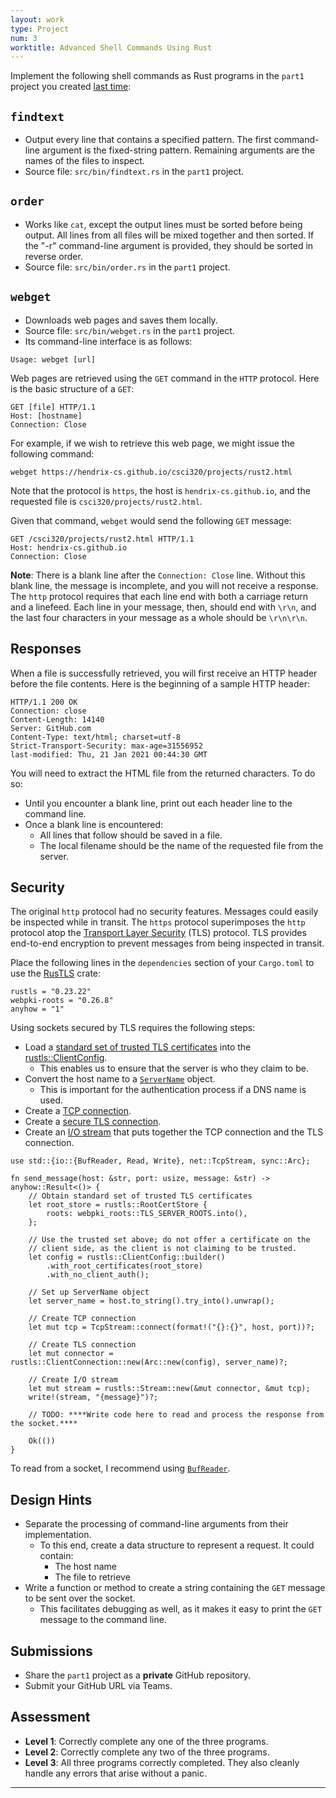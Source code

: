 ```yaml
---
layout: work
type: Project
num: 3
worktitle: Advanced Shell Commands Using Rust
---
```


Implement the following shell commands as Rust programs in the `part1` project you created [last time]({{site.baseurl}}/projects/rust1):
## `findtext`
* Output every line that contains a specified pattern. The first command-line argument is the fixed-string pattern. Remaining arguments are the names of the files to inspect.
* Source file: `src/bin/findtext.rs` in the `part1` project.

## `order`
* Works like `cat`, except the output lines must be sorted before being output. All lines from all files will be mixed together and then sorted. If the "-r" command-line argument is provided, they should be sorted in reverse order.
* Source file: `src/bin/order.rs` in the `part1` project.

## `webget`
* Downloads web pages and saves them locally.
* Source file: `src/bin/webget.rs` in the `part1` project. 
* Its command-line interface is as follows:

```
Usage: webget [url] 
```

Web pages are retrieved using the `GET` command in the `HTTP` protocol. Here is 
the basic structure of a `GET`:

```
GET [file] HTTP/1.1
Host: [hostname]
Connection: Close

```

For example, if we wish to retrieve this web page, we might issue the following command:

```
webget https://hendrix-cs.github.io/csci320/projects/rust2.html
```

Note that the protocol is `https`, the host is `hendrix-cs.github.io`, and the requested
file is `csci320/projects/rust2.html`.

Given that command, `webget` would send the following `GET` message:

```
GET /csci320/projects/rust2.html HTTP/1.1                                                                               
Host: hendrix-cs.github.io                                                                                              
Connection: Close

```

**Note**: There is a blank line after the `Connection: Close` line. Without this blank line,
the message is incomplete, and you will not receive a response. The `http` 
protocol requires that each line end with both a carriage return and a linefeed.
Each line in your message, then, should end with `\r\n`, and the last four characters
in your message as a whole should be `\r\n\r\n`. 
 

## Responses

When a file is successfully retrieved, you will first receive an HTTP header before the file contents. 
Here is the beginning of a sample HTTP header:

```
HTTP/1.1 200 OK                                                                                                         Connection: close                                                                                                       Content-Length: 14140                                                                                                   
Server: GitHub.com                                                                                                      
Content-Type: text/html; charset=utf-8                                                                                  
Strict-Transport-Security: max-age=31556952                                                                             
last-modified: Thu, 21 Jan 2021 00:44:30 GMT
```

You will need to extract the HTML file from the returned characters. To do so:
* Until you encounter a blank line, print out each header line to the command line.
* Once a blank line is encountered:
  * All lines that follow should be saved in a file.
  * The local filename should be the name of the requested file from the server.

## Security

The original `http` protocol had no security features. Messages could easily be inspected while in transit. The 
`https` protocol superimposes the `http` protocol atop the 
[Transport Layer Security](https://en.wikipedia.org/wiki/Transport_Layer_Security) (TLS) protocol. TLS provides
end-to-end encryption to prevent messages from being inspected in transit.

Place the following lines in the `dependencies` section of your `Cargo.toml` to use the [RusTLS](https://crates.io/crates/rustls) crate:
```
rustls = "0.23.22"
webpki-roots = "0.26.8"
anyhow = "1"
```

Using sockets secured by TLS requires the following steps:
* Load a [standard set of trusted TLS certificates](https://docs.rs/rustls/latest/rustls/struct.RootCertStore.html)
  into the [rustls::ClientConfig](https://docs.rs/rustls/latest/rustls/client/struct.ClientConfig.html).
  * This enables us to ensure that the server is who they claim to be.
* Convert the host name to a [`ServerName`](https://docs.rs/rustls-pki-types/latest/rustls_pki_types/enum.ServerName.html) object.  
  * This is important for the authentication process if a DNS name is used.
* Create a [TCP connection](https://doc.rust-lang.org/std/net/struct.TcpStream.html).
* Create a [secure TLS connection](https://docs.rs/rustls/latest/rustls/client/struct.ClientConnection.html).
* Create an [I/O stream](https://docs.rs/rustls/latest/rustls/struct.Stream.html) that puts together the TCP connection and the TLS connection.

```
use std::{io::{BufReader, Read, Write}, net::TcpStream, sync::Arc};

fn send_message(host: &str, port: usize, message: &str) -> anyhow::Result<()> {
    // Obtain standard set of trusted TLS certificates
    let root_store = rustls::RootCertStore {
        roots: webpki_roots::TLS_SERVER_ROOTS.into(),
    };
    
    // Use the trusted set above; do not offer a certificate on the
    // client side, as the client is not claiming to be trusted.
    let config = rustls::ClientConfig::builder()
        .with_root_certificates(root_store)
        .with_no_client_auth();
    
    // Set up ServerName object
    let server_name = host.to_string().try_into().unwrap();
    
    // Create TCP connection 
    let mut tcp = TcpStream::connect(format!("{}:{}", host, port))?;
    
    // Create TLS connection
    let mut connector = rustls::ClientConnection::new(Arc::new(config), server_name)?;
    
    // Create I/O stream
    let mut stream = rustls::Stream::new(&mut connector, &mut tcp);
    write!(stream, "{message}")?;
    
    // TODO: ****Write code here to read and process the response from the socket.****
    
    Ok(())
}
```

To read from a socket, I recommend using [`BufReader`](https://doc.rust-lang.org/std/io/struct.BufReader.html).


## Design Hints
* Separate the processing of command-line arguments from their implementation.
  * To this end, create a data structure to represent a request. It could contain:
    * The host name
	* The file to retrieve
* Write a function or method to create a string containing the `GET` message to be sent over the socket.
  * This facilitates debugging as well, as it makes it easy to print the `GET` message to the command line.
  
## Submissions
* Share the `part1` project as a **private** GitHub repository.
* Submit your GitHub URL via Teams.

## Assessment
* **Level 1**: Correctly complete any one of the three programs.
* **Level 2**: Correctly complete any two of the three programs.
* **Level 3**: All three programs correctly completed. They also 
  cleanly handle any errors that arise without a panic.

------------------------------------------------------------------------
